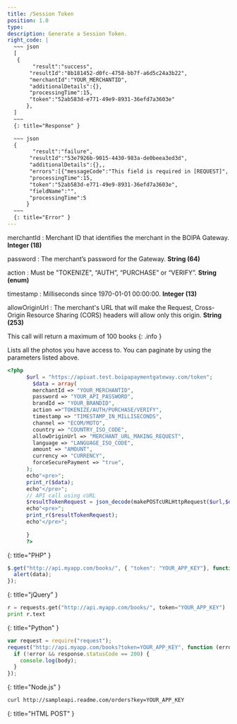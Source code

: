 ```yaml
---
title: /Session Token
position: 1.0
type: 
description: Generate a Session Token.
right_code: |
  ~~~ json
  [
   {
        "result":"success",
       "resultId":"8b181452-d0fc-4758-bb7f-a6d5c24a3b22",
       "merchantId":"YOUR_MERCHANTID",
       "additionalDetails":{},
       "processingTime":15,
       "token":"52ab583d-e771-49e9-8931-36efd7a3603e"
      },
  ]
  ~~~
  {: title="Response" }

  ~~~ json
  {
        "result":"failure",
       "resultId":"53e7926b-9015-4430-983a-de0beea3ed3d",
       "additionalDetails":{},,
       "errors":[{"messageCode":"This field is required in [REQUEST]",
       "processingTime":15,
       "token":"52ab583d-e771-49e9-8931-36efd7a3603e",
       "fieldName":"",
       "processingTime":5
      }
  ~~~
  {: title="Error" }
---
```

merchantId 
: Merchant ID that identifies the merchant in the BOIPA Gateway. **Integer (18)**

password
: The merchant’s password for the Gateway. **String (64)**

action
: Must be "TOKENIZE", “AUTH”, “PURCHASE” or “VERIFY”. **String (enum)**

timestamp
: Milliseconds since 1970-01-01 00:00:00. **Integer (13)**

allowOriginUrl
: The merchant's URL that will make the Request, Cross-Origin Resource Sharing (CORS) headers will allow only this origin. **String (253)**

This call will return a maximum of 100 books
{: .info }

Lists all the photos you have access to. You can paginate by using the parameters listed above.
~~~ php
<?php
      $url = "https://apiuat.test.boipapaymentgateway.com/token";
        $data = array(
        merchantId => "YOUR_MERCHANTID",
        password => "YOUR_API_PASSWORD",
        brandId => "YOUR_BRANDID",
        action =>"TOKENIZE/AUTH/PURCHASE/VERIFY",
        timestamp => "TIMESTAMP_IN_MILLISECONDS",
        channel => "ECOM/MOTO",
        country => "COUNTRY_ISO_CODE",
        allowOriginUrl => "MERCHANT_URL_MAKING_REQUEST",
        language => "LANGUAGE_ISO_CODE",
        amount => "AMOUNT",
        currency => "CURRENCY",
        forceSecurePayment => "true",
      );
      echo"<pre>";
      print_r($data);
      echo"</pre>";
      // API call using cURL
      $resultTokenRequest = json_decode(makePOSTcURLHttpRequest($url,$data),true);
      echo"<pre>";
      print_r($resultTokenRequest);
      echo"</pre>";
      
      }
      ?>
~~~
{: title="PHP" }
~~~ javascript
$.get("http://api.myapp.com/books/", { "token": "YOUR_APP_KEY"}, function(data) {
  alert(data);
});
~~~
{: title="jQuery" }

~~~ python
r = requests.get("http://api.myapp.com/books/", token="YOUR_APP_KEY")
print r.text
~~~
{: title="Python" }

~~~ javascript
var request = require("request");
request("http://api.myapp.com/books?token=YOUR_APP_KEY", function (error, response, body) {
  if (!error && response.statusCode == 200) {
    console.log(body);
  }
});
~~~
{: title="Node.js" }

~~~ html
curl http://sampleapi.readme.com/orders?key=YOUR_APP_KEY
~~~
{: title="HTML POST" }

